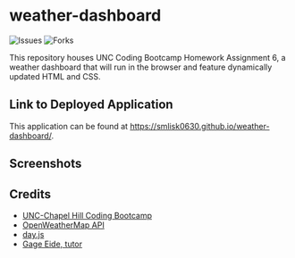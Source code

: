# weather-dashboard
![Issues](https://img.shields.io/github/issues/smlisk0630/weather-dashboard)
![Forks](https://img.shields.io/github/forks/smlisk0630/weather-dashboard)

This repository houses UNC Coding Bootcamp Homework Assignment 6, a weather dashboard that will run in the browser and feature dynamically updated HTML and CSS.

## Link to Deployed Application
This application can be found at https://smlisk0630.github.io/weather-dashboard/.

## Screenshots

## Credits
- [UNC-Chapel Hill Coding Bootcamp](https://bootcamp.unc.edu/)
- [OpenWeatherMap API](https://openweathermap.org/)
- [day.js](day.js.org)
- [Gage Eide, tutor](https://github.com/gage117)